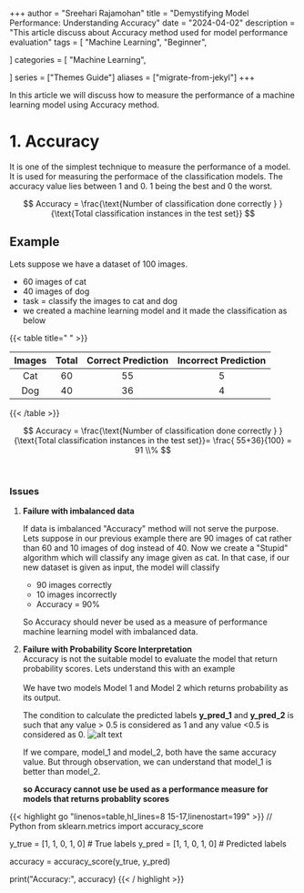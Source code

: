 +++
author = "Sreehari Rajamohan"
title = "Demystifying Model Performance: Understanding Accuracy"
date = "2024-04-02"
description = "This article discuss about Accuracy method used for model performance evaluation"
tags = [
    "Machine Learning",
    "Beginner",
    
]
categories = [
    "Machine Learning",
  
]
series = ["Themes Guide"]
aliases = ["migrate-from-jekyl"]
+++

In this article we will discuss how to measure the performance of a machine learning model using Accuracy method.

<!--more-->

# 1. Accuracy

It is one of the simplest technique to measure the performance of a model. It is used for measuring the performace of the classification models. The accuracy value lies between 1 and 0. 1 being the best and 0 the worst.

$$
 Accuracy = \frac{\text{Number of classification done correctly } }{\text{Total classification instances in the test set}}
$$

## Example

Lets suppose we have a dataset of 100 images.

- 60 images of cat
- 40 images of dog
- task = classify the images to cat and dog
- we created a machine learning model and it made the classification as below

{{< table title=" " >}}

| Images | Total | Correct Prediction | Incorrect Prediction |
| :----: | :---: | :----------------: | :------------------: |
|  Cat   |  60   |         55         |          5           |
|  Dog   |  40   |         36         |          4           |

{{< /table >}}
<br>

$$
 Accuracy = \frac{\text{Number of classification done correctly } }{\text{Total classification instances in the test set}}= \frac{ 55+36}{100} = 91 \\%
$$

<br>

### Issues

1.  <b>Failure with imbalanced data</b>

    If data is imbalanced "Accuracy" method will not serve the purpose. Lets suppose in our previous example there are 90 images of cat rather than 60 and 10 images of dog instead of 40.
    Now we create a "Stupid" algorithm which will classify any image given as cat.
    In that case, if our new dataset is given as input, the model will classify

    - 90 images correctly
    - 10 images incorrectly
    - Accuracy = 90\%

    So Accuracy should never be used as a measure of performance machine learning model with imbalanced data.

2.  <b>Failure with Probability Score Interpretation</b>  
    Accuracy is not the suitable model to evaluate the model that return probability scores. Lets understand this with an example  
    <br>
    We have two models Model 1 and Model 2 which returns probability as its output. <div>The condition to calculate the predicted labels **y_pred_1** and **y_pred_2** is such that any value > 0.5 is considered as 1 and any value <0.5 is considered as 0.
    <img src="../../accuracy_1.png" alt="alt text">

    If we compare, model_1 and model_2, both have the same accuracy value.
    But through observation, we can understand that model_1 is better than model_2.</div><b>
    so Accuracy cannot use be used as a performance measure for models that returns probablity scores</b>

{{< highlight go "linenos=table,hl_lines=8 15-17,linenostart=199" >}}
// Python
from sklearn.metrics import accuracy_score

y_true = [1, 1, 0, 1, 0] # True labels
y_pred = [1, 1, 0, 1, 0] # Predicted labels

accuracy = accuracy_score(y_true, y_pred)

print("Accuracy:", accuracy)
{{< / highlight >}}
